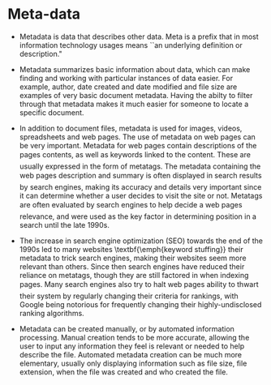 Meta-data
======================
- Metadata is data that describes other data. Meta is a prefix that in most information technology usages means ``an underlying definition or description."

- Metadata summarizes basic information about data, which can make finding and working with particular instances of data easier. For example, author, date created and date modified and file size are examples of very basic document metadata.  Having the abilty to filter through that metadata makes it much easier for someone to locate a specific document.

- In addition to document files, metadata is used for images, videos, spreadsheets and web pages. The use of metadata on web pages can be very important. Metadata for web pages contain descriptions of the pages contents, as well as keywords linked to the content. These are usually expressed in the form of metatags. The metadata containing the web pages description and summary is often displayed in search results by search engines, making its accuracy and details very important since it can determine whether a user decides to visit the site or not. Metatags are often evaluated by search engines to help decide a web pages relevance, and were used as the key factor in determining position in a search until the late 1990s. 

- The increase in search engine optimization (SEO) towards the end of the 1990s led to many websites \textbf{\emph{keyword stuffing}} their metadata to trick search engines, making their websites seem more relevant than others. Since then search engines have reduced their reliance on metatags, though they are still factored in when indexing pages. Many search engines also try to halt web pages ability to thwart their system by regularly changing their criteria for rankings, with Google being notorious for frequently changing their highly-undisclosed ranking algorithms.

- Metadata can be created manually, or by automated information processing. Manual creation tends to be more accurate, allowing the user to input any information they feel is relevant or needed to help describe the file. Automated metadata creation can be much more elementary, usually only displaying information such as file size, file extension, when the file was created and who created the file.

